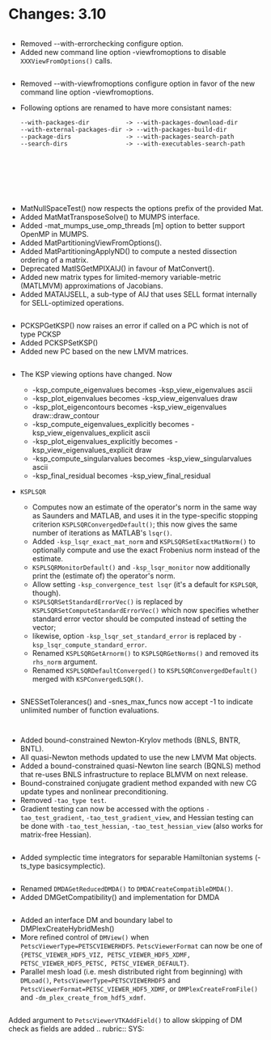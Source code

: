 # Changes: 3.10

```{rubric} General:
```

- Removed --with-errorchecking configure option.
- Added new command line option -viewfromoptions to disable
  `XXXViewFromOptions()` calls.

```{rubric} Configure/Build:
```

- Removed --with-viewfromoptions configure option in favor of the
  new command line option -viewfromoptions.

- Following options are renamed to have more consistant names:

  ```
  --with-packages-dir          -> --with-packages-download-dir
  --with-external-packages-dir -> --with-packages-build-dir
  --package-dirs               -> --with-packages-search-path
  --search-dirs                -> --with-executables-search-path
  ```

```{rubric} IS:
```

```{rubric} PetscDraw:
```

```{rubric} PF:
```

```{rubric} Vec:
```

```{rubric} VecScatter:
```

```{rubric} PetscSection:
```

```{rubric} Mat:
```

- MatNullSpaceTest() now respects the options prefix of the provided
  Mat.
- Added MatMatTransposeSolve() to MUMPS interface.
- Added -mat_mumps_use_omp_threads \[m\] option to better support
  OpenMP in MUMPS.
- Added MatPartitioningViewFromOptions().
- Added MatPartitioningApplyND() to compute a nested dissection
  ordering of a matrix.
- Deprecated MatISGetMPIXAIJ() in favour of MatConvert().
- Added new matrix types for limited-memory variable-metric
  (MATLMVM) approximations of Jacobians.
- Added MATAIJSELL, a sub-type of AIJ that uses SELL format
  internally for SELL-optimized operations.

```{rubric} PC:
```

- PCKSPGetKSP() now raises an error if called on a PC which is not
  of type PCKSP
- Added PCKSPSetKSP()
- Added new PC based on the new LMVM matrices.

```{rubric} KSP:
```

- The KSP viewing options have changed. Now

  - -ksp_compute_eigenvalues becomes -ksp_view_eigenvalues ascii
  - -ksp_plot_eigenvalues becomes -ksp_view_eigenvalues draw
  - -ksp_plot_eigencontours becomes -ksp_view_eigenvalues
    draw::draw_contour
  - -ksp_compute_eigenvalues_explicitly becomes
    -ksp_view_eigenvalues_explicit ascii
  - -ksp_plot_eigenvalues_explicitly becomes
    -ksp_view_eigenvalues_explicit draw
  - -ksp_compute_singularvalues becomes -ksp_view_singularvalues
    ascii
  - -ksp_final_residual becomes -ksp_view_final_residual

- `KSPLSQR`

  - Computes now an estimate of the operator's norm in the same way
    as Saunders and MATLAB, and uses it in the type-specific
    stopping criterion `KSPLSQRConvergedDefault()`; this now
    gives the same number of iterations as MATLAB's `lsqr()`.
  - Added `-ksp_lsqr_exact_mat_norm` and
    `KSPLSQRSetExactMatNorm()` to optionally compute and use the
    exact Frobenius norm instead of the estimate.
  - `KSPLSQRMonitorDefault()` and `-ksp_lsqr_monitor` now
    additionally print the (estimate of) the operator's norm.
  - Allow setting `-ksp_convergence_test lsqr` (it's a default
    for `KSPLSQR`, though).
  - `KSPLSQRSetStandardErrorVec()` is replaced by
    `KSPLSQRSetComputeStandardErrorVec()` which now specifies
    whether standard error vector should be computed instead of
    setting the vector;
  - likewise, option `-ksp_lsqr_set_standard_error` is replaced
    by `-ksp_lsqr_compute_standard_error`.
  - Renamed `KSPLSQRGetArnorm()` to `KSPLSQRGetNorms()` and
    removed its `rhs_norm` argument.
  - Renamed `KSPLSQRDefaultConverged()` to
    `KSPLSQRConvergedDefault()` merged with
    `KSPConvergedLSQR()`.

```{rubric} SNES:
```

- SNESSetTolerances() and -snes_max_funcs now accept -1 to indicate
  unlimited number of function evaluations.

```{rubric} SNESLineSearch:
```

```{rubric} TAO:
```

- Added bound-constrained Newton-Krylov methods (BNLS, BNTR, BNTL).
- All quasi-Newton methods updated to use the new LMVM Mat objects.
- Added a bound-constrained quasi-Newton line search (BQNLS) method
  that re-uses BNLS infrastructure to replace BLMVM on next release.
- Bound-constrained conjugate gradient method expanded with new CG
  update types and nonlinear preconditioning.
- Removed `-tao_type test`.
- Gradient testing can now be accessed with the options
  `-tao_test_gradient`, `-tao_test_gradient_view`, and Hessian
  testing can be done with `-tao_test_hessian`,
  `-tao_test_hessian_view` (also works for matrix-free Hessian).

```{rubric} TS:
```

- Added symplectic time integrators for separable Hamiltonian
  systems (-ts_type basicsymplectic).

```{rubric} DM/DA:
```

- Renamed `DMDAGetReducedDMDA()` to
  `DMDACreateCompatibleDMDA()`.
- Added DMGetCompatibility() and implementation for DMDA

```{rubric} DMPlex:
```

- Added an interface DM and boundary label to
  DMPlexCreateHybridMesh()
- More refined control of `DMView()` when
  `PetscViewerType=PETSCVIEWERHDF5`. `PetscViewerFormat` can now
  be one of
  `{PETSC_VIEWER_HDF5_VIZ, PETSC_VIEWER_HDF5_XDMF, PETSC_VIEWER_HDF5_PETSC, PETSC_VIEWER_DEFAULT}`.
- Parallel mesh load (i.e. mesh distributed right from beginning)
  with `DMLoad()`, `PetscViewerType=PETSCVIEWERHDF5` and
  `PetscViewerFormat=PETSC_VIEWER_HDF5_XDMF`, or
  `DMPlexCreateFromFile()` and `-dm_plex_create_from_hdf5_xdmf`.

```{rubric} PetscViewer:
```

Added argument to `PetscViewerVTKAddField()` to allow skipping of
DM check as fields are added
.. rubric:: SYS:

```{rubric} AO:
```

```{rubric} Sieve:
```

```{rubric} Fortran:
```
